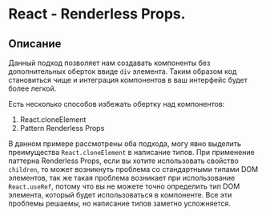 # React - Renderless Props.

## Описание

Данный подход позволяет нам создавать компоненты без дополнительных оберток ввиде `div` элемента. Таким образом код становиться чище и интеграция компонентов в ваш интерфейс будет более легкой.

Есть несколько способов избежать обертку над компонентов:

1. React.cloneElement
2. Pattern Renderless Props

В данном примере рассмотрены оба подхода, могу явно выделить преимущества `React.cloneElement` в написание типов. При применение паттерна Renderless Props, если вы хотите использовать свойство `children`, то может возникнуть проблема со стандартными типами DOM элементов, так же такая проблема возникает при использование `React.useRef`, потому что вы не можете точно определить тип DOM элемента, который будет использоваться в компоненте. Все эти проблемы решаемы, но написание типов заметно усложняется.
